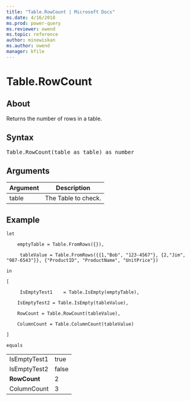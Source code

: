 ```yaml
---
title: "Table.RowCount | Microsoft Docs"
ms.date: 4/16/2018
ms.prod: power-query
ms.reviewer: owend
ms.topic: reference
author: minewiskan
ms.author: owend
manager: kfile
---
```

# Table.RowCount

  
## About  
Returns the number of rows in a table.  
  
## Syntax

<pre>
Table.RowCount(table as table) as number  
</pre>
  
## Arguments  
  
|Argument|Description|  
|------------|---------------|  
|table|The Table to check.|  
  
## Example  
  
```powerquery-m
let  
  
    emptyTable = Table.FromRows({}),  
  
     tableValue = Table.FromRows({{1,"Bob", "123-4567"}, {2,"Jim", "987-6543"}}, {"ProductID", "ProductName", "UnitPrice"})  
  
in  
  
[  
  
     IsEmptyTest1    = Table.IsEmpty(emptyTable),  
  
    IsEmptyTest2 = Table.IsEmpty(tableValue),  
  
    RowCount = Table.RowCount(tableValue),  
  
    ColumnCount = Table.ColumnCount(tableValue)  
  
]  
  
equals  
```  
  
|||  
|-|-|  
|IsEmptyTest1|true|  
|IsEmptyTest2|false|  
|**RowCount**|2|  
|ColumnCount|3|  
  
